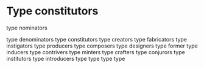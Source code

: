 # Type constitutors

type nominators

type denominators
type constitutors
type creators
type fabricators
type instigators
type producers
type composers
type designers
type former
type inducers
type contrivers
type minters
type crafters
type conjurors
type institutors
type introducers
type 
type 
type 
type 